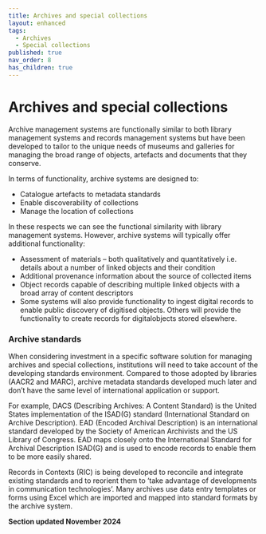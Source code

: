 ```yaml
---
title: Archives and special collections
layout: enhanced
tags:
  - Archives
  - Special collections
published: true
nav_order: 8
has_children: true
---
```

# Archives and special collections

Archive management systems are functionally similar to both library management systems and records management systems but have been developed to tailor to the unique needs of museums and galleries for managing the broad range of objects, artefacts and documents that they conserve.

In terms of functionality, archive systems are designed to:

* Catalogue artefacts to metadata standards
* Enable discoverability of collections
* Manage the location of collections

In these respects we can see the functional similarity with library management systems. However, archive systems will typically offer additional functionality:

* Assessment of materials – both qualitatively and quantitatively i.e. details about a number of linked objects and their condition
* Additional provenance information about the source of collected items
* Object records capable of describing multiple linked objects with a broad array of content descriptors
* Some systems will also provide functionality to ingest digital records to enable public discovery of digitised objects. Others will provide the functionality to create records for digitalobjects stored elsewhere.

### Archive standards

When considering investment in a specific software solution for managing archives and special collections, institutions will need to take account of the developing standards environment. Compared to those adopted by libraries (AACR2 and MARC), archive metadata standards developed much later and don’t have the same level of international application or support.

For example, DACS (Describing Archives: A Content Standard) is the United States implementation of the ISAD(G) standard (International Standard on Archive Description). EAD (Encoded Archival Description) is an international standard developed by the Society of American Archivists and the US Library of Congress. EAD maps closely onto the International Standard for Archival Description ISAD(G) and is used to encode records to enable them to be more easily shared.

Records in Contexts (RIC) is being developed to reconcile and integrate existing standards and to reorient them to ‘take advantage of developments in communication technologies’. Many archives use data entry templates or forms using Excel which are imported and mapped into standard formats by the archive system.


**Section updated November 2024**
